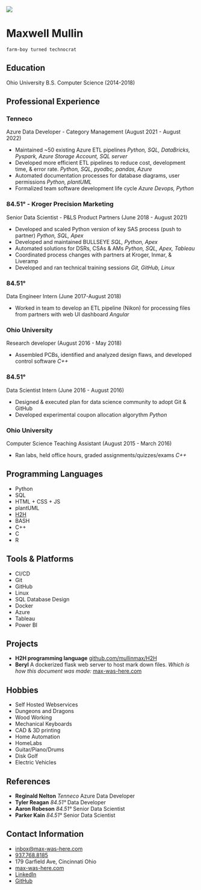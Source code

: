 <div class='thumbnail circle-image' style='grid-column: span 2'>
    <img src="/static/img/headshot.jpg">
</div>

# Maxwell Mullin

`farm-boy turned technocrat`
 
## Education

Ohio University B.S. Computer Science (2014-2018)

## Professional Experience

### Tenneco
Azure Data Developer - Category Management (August 2021 - August 2022)

- Maintained ~50 existing Azure ETL pipelines *Python, SQL, DataBricks, Pyspark, Azure Storage Account, SQL server*
- Developed more efficient ETL pipelines to reduce cost, development time, & error rate. *Python, SQL, pyodbc, pandas, Azure*
- Automated documentation processes for database diagrams, user permissions *Python, plantUML*
- Formalized team software development life cycle *Azure Devops, Python*

### 84.51° - Kroger Precision Marketing
Senior Data Scientist - P&LS Product Partners (June 2018 - August 2021)

 - Developed and scaled Python version of key SAS process (push to partner) *Python, SQL, Apex*
 - Developed and maintained BULLSEYE *SQL, Python, Apex*
 - Automated solutions for DSRs, CSAs & AMs *Python, SQL, Apex, Tableau*
 - Coordinated process changes with partners at Kroger, Inmar, & Liveramp
 - Developed and ran technical training sessions *Git, GitHub, Linux*

### 84.51°
Data Engineer Intern (June 2017-August 2018)

 - Worked in team to develop an ETL pipeline (Nikon) for processing files from partners with web UI dashboard *Angular*

### Ohio University
Research developer (August 2016 - May 2018)

 - Assembled PCBs, identified and analyzed design flaws, and developed control software *C++*

### 84.51°
Data Scientist Intern (June 2016 - August 2016)

 - Designed & executed plan for data science community to adopt Git & GitHub
 - Developed experimental coupon allocation algorythm *Python*

### Ohio University
Computer Science Teaching Assistant (August 2015 - March 2016)

 - Ran labs, held office hours, graded assignments/quizzes/exams *C++*


## Programming Languages

- Python
- SQL
- HTML + CSS + JS
- plantUML
- [H2H](https://github.com/mullinmax/H2H)
- BASH
- C++
- C
- R

## Tools & Platforms

- CI/CD
- Git
- GitHub
- Linux
- SQL Database Design
- Docker
- Azure
- Tableau
- Power BI

## Projects

- **H2H programming language** [github.com/mullinmax/H2H](https://github.com/mullinmax/H2H)
- **Beryl** A dockerized flask web server to host mark down files. *Which is how this document was made:* [max-was-here.com](https://max-was-here.com)

## Hobbies

 - Self Hosted Webservices
 - Dungeons and Dragons
 - Wood Working
 - Mechanical Keyboards
 - CAD & 3D printing
 - Home Automation
 - HomeLabs
 - Guitar/Piano/Drums
 - Disk Golf
 - Electric Vehicles

## References

 - **Reginald Nelton** *Tenneco* Azure Data Developer
 - **Tyler Reagan** *84.51°* Data Developer
 - **Aaron Robeson** *84.51°* Senior Data Scientist
 - **Parker Kain** *84.51°* Senior Data Scientist             

## Contact Information

 - [inbox@max-was-here.com](mailto:inbox@max-was-here.com)
 - [937.768.8185](tel:+19377688185)
 - 179 Garfield Ave, Cincinnati Ohio
 - [max-was-here.com](https://max-was-here.com)
 - [LinkedIn](https://www.linkedin.com/in/maxwell-mullin-413070b4/)
 - [GitHub](https://github.com/mullinmax/)